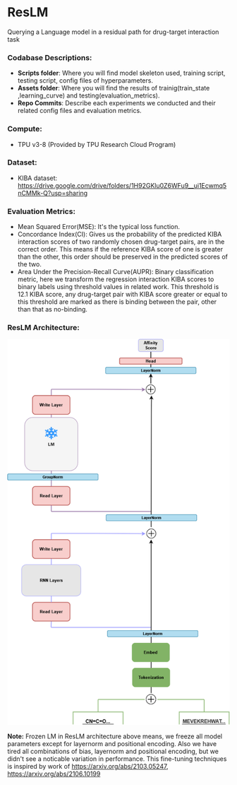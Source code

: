 # ResLM
Querying a Language model in a residual path for drug-target interaction task


### Codabase Descriptions:
* **Scripts folder**: Where you will find model skeleton used, training script, testing script, config files of hyperparameters.
* **Assets folder**: Where you will find the results of trainig(train_state ,learning_curve) and testing(evaluation_metrics).
* **Repo Commits**: Describe each experiments we conducted and their related config files and evaluation metrics.

### Compute:
* TPU v3-8 (Provided by TPU Research Cloud Program)

### Dataset:
* KIBA dataset: https://drive.google.com/drive/folders/1H92GKlu0Z6WFu9__ui1Ecwmq5nCMMk-Q?usp=sharing 

### Evaluation Metrics:
* Mean Squared Error(MSE): It's the typical loss function.
* Concordance Index(CI): Gives us the probability of the predicted KIBA interaction scores of two randomly chosen drug-target pairs, are in the correct order. This means if the reference KIBA score of one is greater than the other, this order should be preserved in the predicted scores of the two.
* Area Under the Precision-Recall Curve(AUPR): Binary classification metric, here we transform the regression interaction KIBA scores to binary labels using
threshold values in related work. This threshold is 12.1 KIBA score, any drug-target pair with KIBA score greater or equal to this threshold are marked as there is binding between the pair, other than that as no-binding.

### ResLM Architecture:


![alt text](https://github.com/mhmdsabry/ResLM/blob/main/ResLM_Architecture/ResLM_RNN.drawio.png?raw=true)


**Note:** Frozen LM in ResLM architecture above means, we freeze all model parameters except for layernorm and positional encoding. Also we have tired all combinations of bias, layernorm and positional encoding, but we didn't see a noticable variation in performance. This fine-tuning techniques is inspired by work of https://arxiv.org/abs/2103.05247, https://arxiv.org/abs/2106.10199

